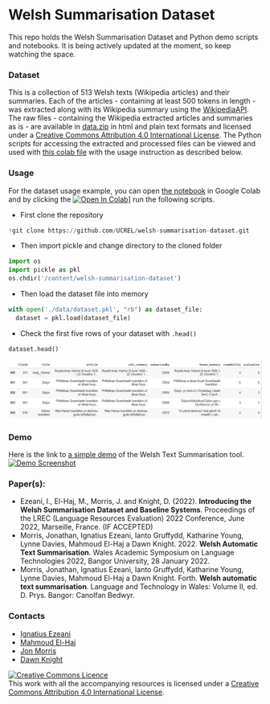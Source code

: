 # Welsh Summarisation Dataset
This repo holds the Welsh Summarisation Dataset and Python demo scripts and notebooks. It is being actively updated at the moment, so keep watching the space.

### Dataset
This is a collection of 513 Welsh texts (Wikipedia articles) and their summaries. Each of the articles - containing at least 500 tokens in length - was extracted along with its Wikipedia summary using the [WikipediaAPI](https://pypi.org/project/Wikipedia-API/). The raw files - containing the Wikipedia extracted articles and summaries as is - are available in [data.zip](data) in html and plain text formats and licensed under a <a rel="license" href="http://creativecommons.org/licenses/by/4.0/">Creative Commons Attribution 4.0 International License</a>. The Python scripts for accessing the extracted and processed files can be viewed and used with [this colab file](dataset.ipynb) with the usage instruction as described below.

### Usage
For the dataset usage example, you can open [the notebook](dataset.ipynb) in Google Colab and by clicking the [![Open In Colab](https://colab.research.google.com/assets/colab-badge.svg)](https://colab.research.google.com/github/UCREL/welsh-summarisation-dataset/blob/main/dataset.ipynb)] run the following scripts.
- First clone the repository
```python
!git clone https://github.com/UCREL/welsh-summarisation-dataset.git
```
- Then import pickle and change directory to the cloned folder
```python
import os
import pickle as pkl
os.chdir('/content/welsh-summarisation-dataset')
```
- Then load the dataset file into memory
```python
with open('./data/dataset.pkl', "rb") as dataset_file:
  dataset = pkl.load(dataset_file)
```
- Check the first five rows of your dataset with `.head()`
```python
dataset.head()
```

![Dataset Screenshot](https://github.com/UCREL/welsh-summarisation-dataset/blob/main/img/dataset_screenshot.JPG?raw=true)

### Demo
Here is the link to [a simple demo](https://share.streamlit.io/ignatiusezeani/welsh-text-summarizer/main/streamlit/app.py) of the Welsh Text Summarisation tool.
[![Demo Screenshot](./img/demo_screenshot.JPG)](https://share.streamlit.io/ignatiusezeani/welsh-text-summarizer/main/app/app.py)

### Paper(s):
- Ezeani, I., El-Haj, M., Morris, J. and Knight, D. (2022). **Introducing the Welsh Summarisation Dataset and Baseline Systems**. Proceedings of the LREC (Language Resources Evaluation) 2022 Conference, June 2022, Marseille, France. (IF ACCEPTED)
- Morris, Jonathan, Ignatius Ezeani, Ianto Gruffydd, Katharine Young, Lynne Davies, Mahmoud El-Haj a Dawn Knight. 2022. **Welsh Automatic Text Summarisation**. Wales Academic Symposium on Language Technologies 2022, Bangor University, 28 January 2022.
- Morris, Jonathan, Ignatius Ezeani, Ianto Gruffydd, Katharine Young, Lynne Davies, Mahmoud El-Haj a Dawn Knight. Forth. **Welsh automatic text summarisation**. Language and Technology in Wales: Volume II, ed. D. Prys. Bangor: Canolfan Bedwyr.

### Contacts
- [Ignatius Ezeani](https://github.com/IgnatiusEzeani)
- [Mahmoud El-Haj](https://github.com/drelhaj)
- [Jon Morris](https://github.com/jonmorris83)
- [Dawn Knight](https://github.com/DawnKnight-Cardiff)

<a rel="license" href="http://creativecommons.org/licenses/by/4.0/"><img alt="Creative Commons Licence" style="border-width:0" src="https://i.creativecommons.org/l/by/4.0/88x31.png" /></a><br />This work with all the accompanying resources is licensed under a <a rel="license" href="http://creativecommons.org/licenses/by/4.0/">Creative Commons Attribution 4.0 International License</a>.

